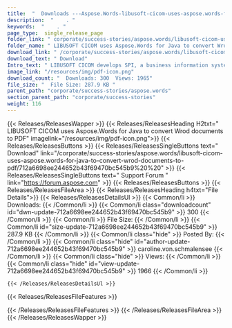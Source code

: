 ```yaml
---
title:  "  Downloads ---Aspose.Words-libusoft-cicom-uses-aspose.words-for-java-to-convert-wrod-documents-to-pdf . " 
description:  "    . " 
keywords:  "    . " 
page_type:  single_release_page
folder_link: " corporate/success-stories/aspose.words/libusoft-cicom-uses-aspose.words-for-java-to-convert-wrod-documents-to-pdf/"
folder_name: " LIBUSOFT CICOM uses Aspose.Words for Java to convert Wrod documents to PDF"
download_link: " /corporate/success-stories/aspose.words/libusoft-cicom-uses-aspose.words-for-java-to-convert-wrod-documents-to-pdf/712a6698ee244652b43f69470bc545b9"
download_text: " Download"
Intro_text: " LIBUSOFT CICOM develops SPI, a business information system. For the email compon..."
image_link: "/resources/img/pdf-icon.png"
download_count: "  Downloads: 300  Views: 1965"
file_size: "  File Size: 287.9 KB "
parent_path: "corporate/success-stories/aspose.words"
section_parent_path: "corporate/success-stories"
weight: 116
---
```


{{< Releases/ReleasesWapper >}}
  {{< Releases/ReleasesHeading H2txt=" LIBUSOFT CICOM uses Aspose.Words for Java to convert Wrod documents to PDF" imagelink="/resources/img/pdf-icon.png">}}
  {{< Releases/ReleasesButtons >}}
    {{< Releases/ReleasesSingleButtons text=" Download" link="/corporate/success-stories/aspose.words/libusoft-cicom-uses-aspose.words-for-java-to-convert-wrod-documents-to-pdf/712a6698ee244652b43f69470bc545b9%20%20" >}}
    {{< Releases/ReleasesSingleButtons text=" Support Forum " link="https://forum.aspose.com" >}}
  {{< Releases/ReleasesButtons >}}
  {{< Releases/ReleasesFileArea >}}
    {{< Releases/ReleasesHeading h4txt="File Details">}}
    {{< Releases/ReleasesDetailsUl >}}
            {{< Common/li  >}} Downloads: {{< /Common/li >}} 
      {{< Common/li class="downloadcount" id="dwn-update-712a6698ee244652b43f69470bc545b9" >}} 300 {{< /Common/li >}} 
      {{< Common/li  >}} File Size: {{< /Common/li >}} 
      {{< Common/li id="size-update-712a6698ee244652b43f69470bc545b9" >}} 287.9 KB {{< /Common/li >}} 
      {{< Common/li  class="hide" >}} Posted By: {{< /Common/li >}} 
      {{< Common/li class="hide" id="author-update-712a6698ee244652b43f69470bc545b9" >}} caroline.von.schmalensee {{< /Common/li >}} 
      {{< Common/li class="hide"  >}} Views: {{< /Common/li >}} 
      {{< Common/li class="hide" id="view-update-712a6698ee244652b43f69470bc545b9" >}} 1966 {{< /Common/li >}} 

    {{< /Releases/ReleasesDetailsUl >}}

  {{< Releases/ReleasesFileFeatures >}}
      
  {{< /Releases/ReleasesFileFeatures >}}
 {{< /Releases/ReleasesFileArea >}}
{{< /Releases/ReleasesWapper >}}


